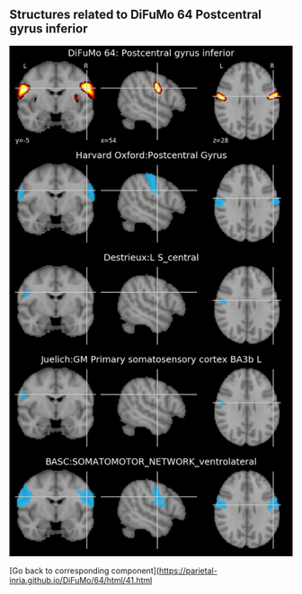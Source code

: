 


## Structures related to DiFuMo 64 Postcentral gyrus inferior

![41](41.jpg "Structures related to DiFuMo 64 Postcentral gyrus inferior")

[Go back to corresponding component](https://parietal-inria.github.io/DiFuMo/64/html/41.html